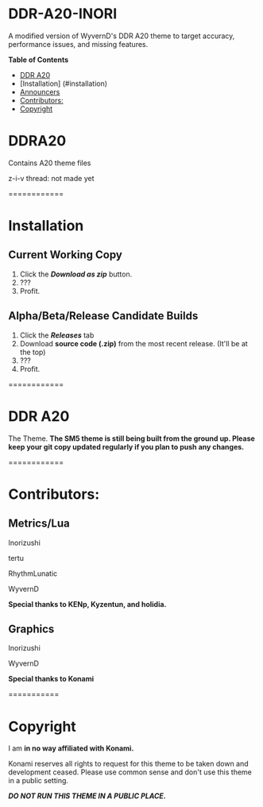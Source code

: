 # DDR-A20-INORI
A modified version of WyvernD's DDR A20 theme to target accuracy, performance issues, and missing features.

**Table of Contents**
 * [DDR A20](#DDRA20)
 * [Installation] (#installation)
 * [Announcers](#announcers)
 * [Contributors:](#contributors)
 * [Copyright](#copyright)

DDRA20
============
Contains A20 theme files

z-i-v thread: not made yet


============

Installation
============
Current Working Copy
--
1. Click the ***Download as zip*** button.
2. ???
3. Profit.

Alpha/Beta/Release Candidate Builds
--
1. Click the ***Releases*** tab
2. Download **source code (.zip)** from the most recent release. (It'll be at the top)
3. ???
4. Profit.

============


DDR A20
============
The Theme.
**The SM5 theme is still being built from the ground up. Please keep your git copy updated regularly if you plan to push any changes.**

============

Contributors:
============

Metrics/Lua
--
Inorizushi

tertu

RhythmLunatic

WyvernD

**Special thanks to KENp, Kyzentun, and holidia.**

Graphics
--
Inorizushi

WyvernD

**Special thanks to Konami**

===========

Copyright
============
I am **in no way affiliated with Konami.**

Konami reserves all rights to request for this theme to be taken down and development ceased. Please use common sense and don't
use this theme in a public setting.

***DO NOT RUN THIS THEME IN A PUBLIC PLACE.***

